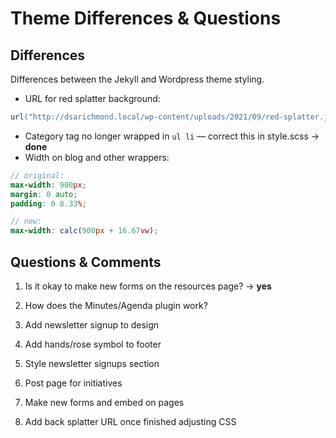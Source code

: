 # Theme Differences & Questions



## Differences

Differences between the Jekyll and Wordpress theme styling.

- URL for red splatter background:

```cs
url("http://dsarichmond.local/wp-content/uploads/2021/09/red-splatter.jpg")
```

- Category tag no longer wrapped in `ul li` &mdash; correct this in style.scss -> **done**
- Width on blog and other wrappers:

```scss
// original:
max-width: 900px;
margin: 0 auto;
padding: 0 8.33%;

// new:
max-width: calc(900px + 16.67vw);
```



## Questions & Comments

1. Is it okay to make new forms on the resources page? -> **yes**
2. How does the Minutes/Agenda plugin work?
3. Add newsletter signup to design
4. Add hands/rose symbol to footer

5. Style newsletter signups section
6. Post page for initiatives
7. Make new forms and embed on pages
8. Add back splatter URL once finished adjusting CSS

